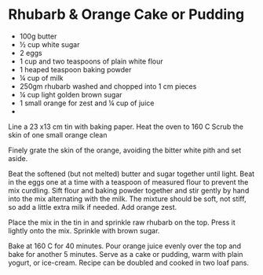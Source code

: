 # Rhubarb & Orange Cake or Pudding

* 100g butter
* ½ cup white sugar
* 2 eggs
* 1 cup and two teaspoons of plain white flour
* 1 heaped teaspoon baking powder
* ¼ cup of milk
* 250gm rhubarb washed and chopped into 1 cm pieces
* ¼ cup light golden brown sugar 
* 1 small orange for zest and ¼ cup of juice
*  

Line a 23 x13 cm tin with baking paper.
Heat the oven to 160 C
Scrub the skin of one small orange clean

Finely grate the skin of the orange, avoiding the bitter white pith and set aside.  

Beat the softened (but not melted) butter and sugar together until light. 
Beat in the eggs one at a time with a teaspoon of measured flour to prevent the mix curdling.
Sift flour and baking powder together and stir gently by hand into the mix alternating with the milk. The mixture  should be soft, not stiff, so add a little extra milk if needed.  Add orange zest. 

Place the mix in the tin in and sprinkle raw rhubarb on the top.  Press it lightly onto the mix. Sprinkle with brown sugar.

Bake at 160 C for 40 minutes. Pour orange juice evenly over the top and bake for another 5 minutes.
Serve as a cake or pudding, warm with plain yogurt, or ice-cream.
Recipe can be doubled and cooked in two loaf pans. 

    


